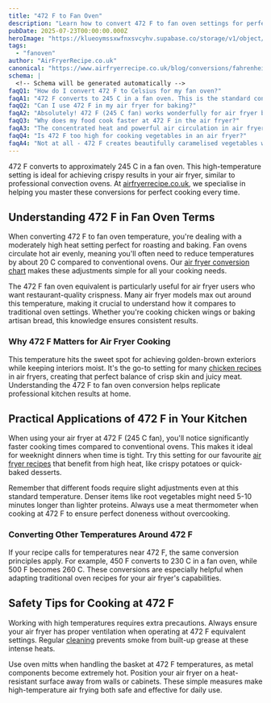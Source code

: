 ```yaml
---
title: "472 F to Fan Oven"
description: "Learn how to convert 472 F to fan oven settings for perfect air fryer cooking. Includes temperature charts and practical tips for UK kitchens."
pubDate: 2025-07-23T00:00:00.000Z
heroImage: "https://klueoymssxwfnxsvcyhv.supabase.co/storage/v1/object/public/Shmucket/472-f-to-fan-oven.png"
tags:
  - "fanoven"
author: "AirFryerRecipe.co.uk"
canonical: "https://www.airfryerrecipe.co.uk/blog/conversions/fahrenheit-to-fan-oven/472-f-to-fan-oven"
schema: |
  <!-- Schema will be generated automatically -->
faqQ1: "How do I convert 472 F to Celsius for my fan oven?"
faqA1: "472 F converts to 245 C in a fan oven. This is the standard conversion used in UK kitchens and works perfectly for air fryer cooking too. Remember fan ovens cook more efficiently, so you might reduce cooking times slightly."
faqQ2: "Can I use 472 F in my air fryer for baking?"
faqA2: "Absolutely! 472 F (245 C fan) works wonderfully for air fryer baking, especially for items like small cakes or cookies that benefit from quick, intense heat. Just reduce standard baking times by about 20% and check frequently."
faqQ3: "Why does my food cook faster at 472 F in the air fryer?"
faqA3: "The concentrated heat and powerful air circulation in air fryers means foods cook about 25% faster than conventional ovens at the same temperature. This makes the 472 F setting perfect for achieving crispy textures quickly."
faqQ4: "Is 472 F too high for cooking vegetables in an air fryer?"
faqA4: "Not at all - 472 F creates beautifully caramelised vegetables with crisp edges. Just cut them uniformly and toss with a little oil. Denser veggies like carrots may need 15-20 minutes, while zucchini takes about 10 minutes at this temperature."
---
```

<p>472 F converts to approximately 245 C in a fan oven. This high-temperature setting is ideal for achieving crispy results in your air fryer, similar to professional convection ovens. At <a href=https://www.airfryerrecipe.co.uk>airfryerrecipe.co.uk</a>, we specialise in helping you master these conversions for perfect cooking every time.</p>

<h2>Understanding 472 F in Fan Oven Terms</h2>
<p>When converting 472 F to fan oven temperature, you're dealing with a moderately high heat setting perfect for roasting and baking. Fan ovens circulate hot air evenly, meaning you'll often need to reduce temperatures by about 20 C compared to conventional ovens. Our <a href=https://www.airfryerrecipe.co.uk/air-fryer-conversion-chart>air fryer conversion chart</a> makes these adjustments simple for all your cooking needs.</p>

<p>The 472 F fan oven equivalent is particularly useful for air fryer users who want restaurant-quality crispness. Many air fryer models max out around this temperature, making it crucial to understand how it compares to traditional oven settings. Whether you're cooking chicken wings or baking artisan bread, this knowledge ensures consistent results.</p>

<h3>Why 472 F Matters for Air Fryer Cooking</h3>
<p>This temperature hits the sweet spot for achieving golden-brown exteriors while keeping interiors moist. It's the go-to setting for many <a href=https://www.airfryerrecipe.co.uk/recipe-category/chicken>chicken recipes</a> in air fryers, creating that perfect balance of crisp skin and juicy meat. Understanding the 472 F to fan oven conversion helps replicate professional kitchen results at home.</p>

<h2>Practical Applications of 472 F in Your Kitchen</h2>
<p>When using your air fryer at 472 F (245 C fan), you'll notice significantly faster cooking times compared to conventional ovens. This makes it ideal for weeknight dinners when time is tight. Try this setting for our favourite <a href=https://www.airfryerrecipe.co.uk/recipes>air fryer recipes</a> that benefit from high heat, like crispy potatoes or quick-baked desserts.</p>

<p>Remember that different foods require slight adjustments even at this standard temperature. Denser items like root vegetables might need 5-10 minutes longer than lighter proteins. Always use a meat thermometer when cooking at 472 F to ensure perfect doneness without overcooking.</p>

<h3>Converting Other Temperatures Around 472 F</h3>
<p>If your recipe calls for temperatures near 472 F, the same conversion principles apply. For example, 450 F converts to 230 C in a fan oven, while 500 F becomes 260 C. These conversions are especially helpful when adapting traditional oven recipes for your air fryer's capabilities.</p>

<h2>Safety Tips for Cooking at 472 F</h2>
<p>Working with high temperatures requires extra precautions. Always ensure your air fryer has proper ventilation when operating at 472 F equivalent settings. Regular <a href=https://www.airfryerrecipe.co.uk/air-fryer-cleaner>cleaning</a> prevents smoke from built-up grease at these intense heats.</p>

<p>Use oven mitts when handling the basket at 472 F temperatures, as metal components become extremely hot. Position your air fryer on a heat-resistant surface away from walls or cabinets. These simple measures make high-temperature air frying both safe and effective for daily use.</p>
